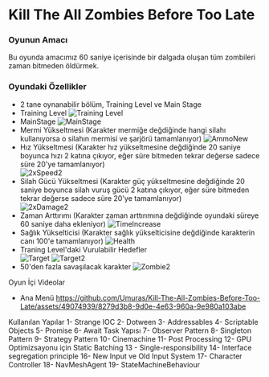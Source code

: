 # Kill The All Zombies Before Too Late
### Oyunun Amacı <br/>
Bu oyunda amacımız 60 saniye içerisinde bir dalgada oluşan tüm zombileri zaman bitmeden öldürmek.
### Oyundaki Özellikler
- 2 tane oynanabilir bölüm, Training Level ve Main Stage
- Training Level
![Training Level](https://github.com/Umuras/Kill-The-All-Zombies-Before-Too-Late/assets/49074939/394a456d-de22-4dc5-82c0-e9b8c867bfa4)
- MainStage
![MainStage](https://github.com/Umuras/Kill-The-All-Zombies-Before-Too-Late/assets/49074939/b3a5a2a8-f20b-4515-9082-f317bf1e2b73)
- Mermi Yükseltmesi (Karakter mermiğe değdiğinde hangi silahı kullanıyorsa o silahın mermisi ve şarjörü tamamlanıyor)
![AmmoNew](https://github.com/Umuras/Kill-The-All-Zombies-Before-Too-Late/assets/49074939/7eef8ee7-5cf5-46d4-a06c-d44b29c99269)
- Hız Yükseltmesi (Karakter hız yükseltmesine değdiğinde 20 saniye boyunca hızı 2 katına çıkıyor, eğer süre bitmeden tekrar değerse sadece süre 20'ye tamamlanıyor) <br/>
![2xSpeed2](https://github.com/Umuras/Kill-The-All-Zombies-Before-Too-Late/assets/49074939/1b2f767a-540c-43f1-80a6-6e39a8283683)
- Silah Gücü Yükseltmesi (Karakter güç yükseltmesine değdiğinde 20 saniye boyunca silah vuruş gücü 2 katına çıkıyor, eğer süre bitmeden tekrar değerse sadece süre 20'ye tamamlanıyor) <br/>
![2xDamage2](https://github.com/Umuras/Kill-The-All-Zombies-Before-Too-Late/assets/49074939/d268f159-aaab-4037-8a0f-9fb7fe9c0bf9)
- Zaman Arttırımı (Karakter zaman arttırımına değdiğinde oyundaki süreye 60 saniye daha ekleniyor)
![TimeIncrease](https://github.com/Umuras/Kill-The-All-Zombies-Before-Too-Late/assets/49074939/dddc2893-af1e-465b-918b-21710debe940)
- Sağlık Yükselticisi (Karakter sağlık yükselticisine değdiğinde karakterin canı 100'e tamamlanıyor)
![Health](https://github.com/Umuras/Kill-The-All-Zombies-Before-Too-Late/assets/49074939/f61fad19-27eb-4eff-ada0-4bec0cba5eff)
- Traning Level'daki Vurulabilir Hedefler <br/>
![Target](https://github.com/Umuras/Kill-The-All-Zombies-Before-Too-Late/assets/49074939/dadc637d-4f2a-4bff-95a5-f214948bdb71) ![Target2](https://github.com/Umuras/Kill-The-All-Zombies-Before-Too-Late/assets/49074939/3fa09755-78b9-4b80-8f26-8c867789ff84)
- 50'den fazla savaşılacak karakter
![Zombie2](https://github.com/Umuras/Kill-The-All-Zombies-Before-Too-Late/assets/49074939/1171f42d-e455-4f30-92d1-851ea142db70)

Oyun İçi Videolar
- Ana Menü
https://github.com/Umuras/Kill-The-All-Zombies-Before-Too-Late/assets/49074939/8279d3b8-9d0e-4e63-960a-9e980a103abe










Kullanılan Yapılar
1- Strange IOC
2- Dotween
3- Addressables
4- Scriptable Objects
5- Promise
6- Await Task Yapısı
7- Observer Pattern
8- Singleton Pattern
9- Strategy Pattern
10- Cinemachine
11- Post Processing
12- GPU Optimizsayonu için Static Batching
13 - Single-responsibility
14- Interface segregation principle
16- New Input ve Old Input System
17- Character Controller
18- NavMeshAgent
19- StateMachineBehaviour
